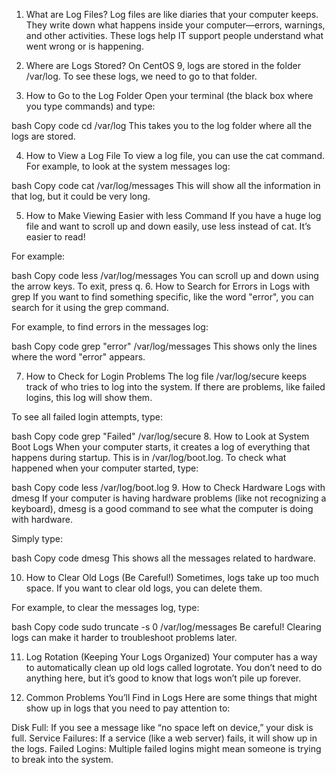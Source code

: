 1. What are Log Files?
Log files are like diaries that your computer keeps. They write down what happens inside your computer—errors, warnings, and other activities. These logs help IT support people understand what went wrong or is happening.

2. Where are Logs Stored?
On CentOS 9, logs are stored in the folder /var/log. To see these logs, we need to go to that folder.

3. How to Go to the Log Folder
Open your terminal (the black box where you type commands) and type:

bash
Copy code
cd /var/log
This takes you to the log folder where all the logs are stored.

4. How to View a Log File
To view a log file, you can use the cat command. For example, to look at the system messages log:

bash
Copy code
cat /var/log/messages
This will show all the information in that log, but it could be very long.

5. How to Make Viewing Easier with less Command
If you have a huge log file and want to scroll up and down easily, use less instead of cat. It’s easier to read!

For example:

bash
Copy code
less /var/log/messages
You can scroll up and down using the arrow keys.
To exit, press q.
6. How to Search for Errors in Logs with grep
If you want to find something specific, like the word "error", you can search for it using the grep command.

For example, to find errors in the messages log:

bash
Copy code
grep "error" /var/log/messages
This shows only the lines where the word "error" appears.

7. How to Check for Login Problems
The log file /var/log/secure keeps track of who tries to log into the system. If there are problems, like failed logins, this log will show them.

To see all failed login attempts, type:

bash
Copy code
grep "Failed" /var/log/secure
8. How to Look at System Boot Logs
When your computer starts, it creates a log of everything that happens during startup. This is in /var/log/boot.log. To check what happened when your computer started, type:

bash
Copy code
less /var/log/boot.log
9. How to Check Hardware Logs with dmesg
If your computer is having hardware problems (like not recognizing a keyboard), dmesg is a good command to see what the computer is doing with hardware.

Simply type:

bash
Copy code
dmesg
This shows all the messages related to hardware.

10. How to Clear Old Logs (Be Careful!)
Sometimes, logs take up too much space. If you want to clear old logs, you can delete them.

For example, to clear the messages log, type:

bash
Copy code
sudo truncate -s 0 /var/log/messages
Be careful! Clearing logs can make it harder to troubleshoot problems later.

11. Log Rotation (Keeping Your Logs Organized)
Your computer has a way to automatically clean up old logs called logrotate. You don’t need to do anything here, but it’s good to know that logs won’t pile up forever.

12. Common Problems You’ll Find in Logs
Here are some things that might show up in logs that you need to pay attention to:

Disk Full: If you see a message like “no space left on device,” your disk is full.
Service Failures: If a service (like a web server) fails, it will show up in the logs.
Failed Logins: Multiple failed logins might mean someone is trying to break into the system.
